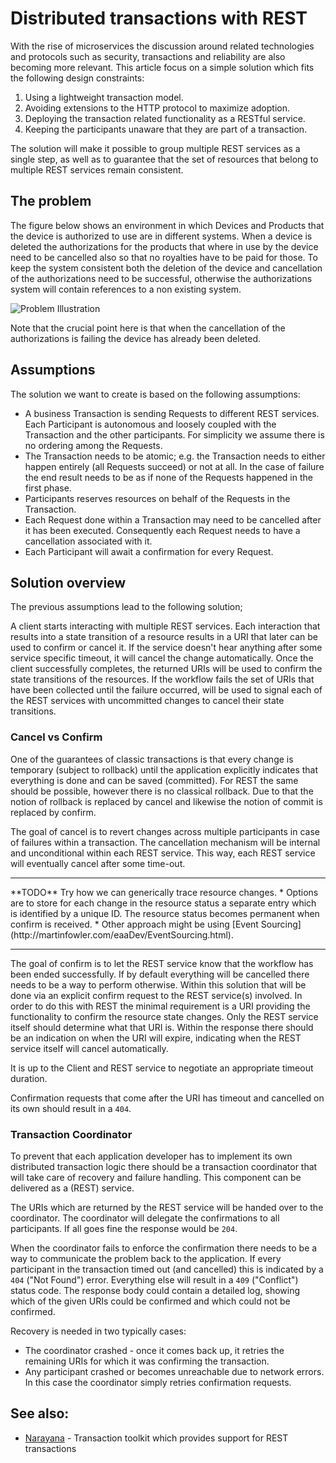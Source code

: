 # Distributed transactions with REST

With the rise of microservices the discussion around related technologies and protocols such as security, transactions and reliability are also becoming more relevant. This article focus on a simple solution which fits the following design constraints:

1. Using a lightweight transaction model.
2. Avoiding extensions to the HTTP protocol to maximize adoption.
3. Deploying the transaction related functionality as a RESTful service.
4. Keeping the participants unaware that they are part of a transaction.

The solution will make it possible to group multiple REST services as a single step, as well as to guarantee that the set of resources that belong to multiple REST services remain consistent.

## The problem

The figure below shows an environment in which Devices and Products that the device is authorized to use are in different systems. When a device is deleted the authorizations for the products that where in use by the device need to be cancelled also so that no royalties have to be paid for those. To keep the system consistent both the deletion of the device and cancellation of the authorizations need to be successful, otherwise the authorizations system will contain references to a non existing system.

![Problem Illustration](images/distributed-transaction-problem-illustration.jpg)

Note that the crucial point here is that when the cancellation of the authorizations is failing the device has already been deleted.

## Assumptions

The solution we want to create is based on the following assumptions:

* A business Transaction is sending Requests to different REST services. Each Participant is autonomous and loosely coupled with the Transaction and the other participants. For simplicity we assume there is no ordering among the Requests.
* The Transaction needs to be atomic; e.g. the Transaction needs to either happen entirely (all Requests succeed) or not at all. In the case of failure the end result needs to be as if none of the Requests happened in the first phase.
* Participants reserves resources on behalf of the Requests in the Transaction.
* Each Request done within a Transaction may need to be cancelled after it has been executed. Consequently each Request needs to have a cancellation associated with it.
* Each Participant will await a confirmation for every Request.

## Solution overview

The previous assumptions lead to the following solution;

A client starts interacting with multiple REST services. Each interaction that results into a state transition of a resource results in a URI that later can be used to confirm or cancel it. If the service doesn't hear anything after some service specific timeout, it will cancel the change automatically.
Once the client successfully completes, the returned URIs will be used to confirm the state transitions of the resources.
If the workflow fails the set of URIs that have been collected until the failure occurred, will be used to signal each of the REST services with uncommitted changes to cancel their state transitions.

### Cancel vs Confirm

One of the guarantees of classic transactions is that every change is temporary (subject to rollback) until the application explicitly indicates that everything is done and can be saved (committed). For REST the same should be possible, however there is no classical rollback. Due to that the notion of rollback is replaced by cancel and likewise the notion of commit is replaced by confirm.

The goal of cancel is to revert changes across multiple participants in case of failures within a transaction. The cancellation mechanism will be internal and unconditional within each REST service. This way, each REST service will eventually cancel after some time-out.

<hr/>
**TODO**
Try how we can generically trace resource changes.
* Options are to store for each change in the resource status a separate entry which is identified by a unique ID. The resource status becomes permanent when confirm is received.
* Other approach might be using [Event Sourcing](http://martinfowler.com/eaaDev/EventSourcing.html).
<hr/>

The goal of confirm is to let the REST service know that the workflow has been ended successfully. If by default everything will be cancelled there needs to be a way to perform otherwise. Within this solution that will be done via an explicit confirm request to the REST service(s) involved. In order to do this with REST the minimal requirement is a URI providing the functionality to confirm the resource state changes. Only the REST service itself should determine what that URI is. Within the response there should be an indication on when the URI will expire, indicating when the REST service itself will cancel automatically.

It is up to the Client and REST service to negotiate an appropriate timeout duration.

Confirmation requests that come after the URI has timeout and cancelled on its own should result in a `404`.

### Transaction Coordinator

To prevent that each application developer has to implement its own distributed transaction logic there should be a transaction coordinator that will take care of recovery and failure handling. This component can be delivered as a (REST) service.

The URIs which are returned by the REST service will be handed over to the coordinator. The coordinator will delegate the confirmations to all participants. If all goes fine the response would be `204`.

When the coordinator fails to enforce the confirmation there needs to be a way to communicate the problem back to the application. If every participant in the transaction timed out (and cancelled) this is indicated by a `404` ("Not Found") error. Everything else will result in a `409` ("Conflict") status code. The response body could contain a detailed log, showing which of the given URIs could be confirmed and which could not be confirmed.

Recovery is needed in two typically cases:

* The coordinator crashed - once it comes back up, it retries the remaining URIs for which it was confirming the transaction.
* Any participant crashed or becomes unreachable due to network errors. In this case the coordinator simply retries confirmation requests.

## See also:

* [Narayana](http://narayana.io/index.html) - Transaction toolkit which provides support for REST transactions





